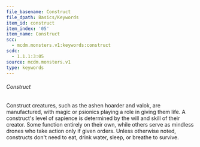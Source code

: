 ```yaml
---
file_basename: Construct
file_dpath: Basics/Keywords
item_id: construct
item_index: '05'
item_name: Construct
scc:
  - mcdm.monsters.v1:keywords:construct
scdc:
  - 1.1.1:3:05
source: mcdm.monsters.v1
type: keywords
---
```


###### Construct

Construct creatures, such as the ashen hoarder and valok, are manufactured, with magic or psionics playing a role in giving them life. A construct's level of sapience is determined by the will and skill of their creator. Some function entirely on their own, while others serve as mindless drones who take action only if given orders. Unless otherwise noted, constructs don't need to eat, drink water, sleep, or breathe to survive.
